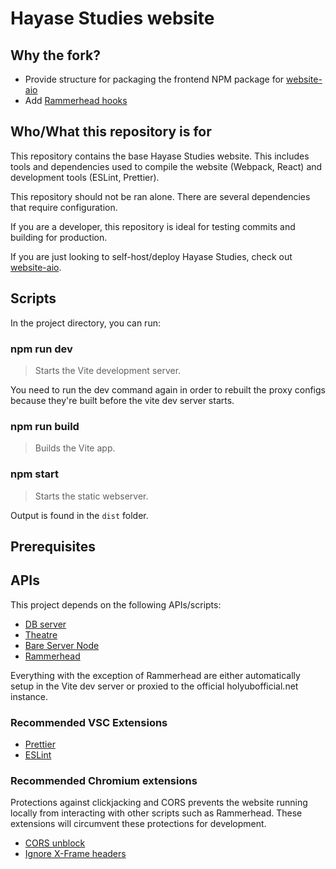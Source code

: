 # Hayase Studies website

## Why the fork?

- Provide structure for packaging the frontend NPM package for [website-aio](https://github.com/GuestedKun/website-embedded/website-aio)
- Add [Rammerhead hooks](./src/pages/compat/rammerhead.tsx)

## Who/What this repository is for

This repository contains the base Hayase Studies website. This includes tools and dependencies used to compile the website (Webpack, React) and development tools (ESLint, Prettier).

This repository should not be ran alone. There are several dependencies that require configuration.

If you are a developer, this repository is ideal for testing commits and building for production.

If you are just looking to self-host/deploy Hayase Studies, check out [website-aio](https://github.com/GuestedKun/website-embedded/website-aio).

## Scripts

In the project directory, you can run:

### **npm run dev**

> Starts the Vite development server.

You need to run the dev command again in order to rebuilt the proxy configs because they're built before the vite dev server starts.

### **npm run build**

> Builds the Vite app.

### **npm start**

> Starts the static webserver.

Output is found in the `dist` folder.

## Prerequisites

## APIs

This project depends on the following APIs/scripts:

- [DB server](https://github.com/GuestedKun/website-embedded/db-server)
- [Theatre](https://github.com/GuestedKun/website-embedded/theatre)
- [Bare Server Node](https://github.com/tomphttp/bare-server-node)
- [Rammerhead](https://github.com/binary-person/rammerhead)

Everything with the exception of Rammerhead are either automatically setup in the Vite dev server or proxied to the official holyubofficial.net instance.

### Recommended VSC Extensions

- [Prettier](https://marketplace.visualstudio.com/items?itemName=esbenp.prettier-vscode)
- [ESLint](https://marketplace.visualstudio.com/items?itemName=dbaeumer.vscode-eslint)

### Recommended Chromium extensions

Protections against clickjacking and CORS prevents the website running locally from interacting with other scripts such as Rammerhead. These extensions will circumvent these protections for development.

- [CORS unblock](https://chrome.google.com/webstore/detail/cors-unblock/lfhmikememgdcahcdlaciloancbhjino)
- [Ignore X-Frame headers](https://chrome.google.com/webstore/detail/ignore-x-frame-headers/gleekbfjekiniecknbkamfmkohkpodhe)
